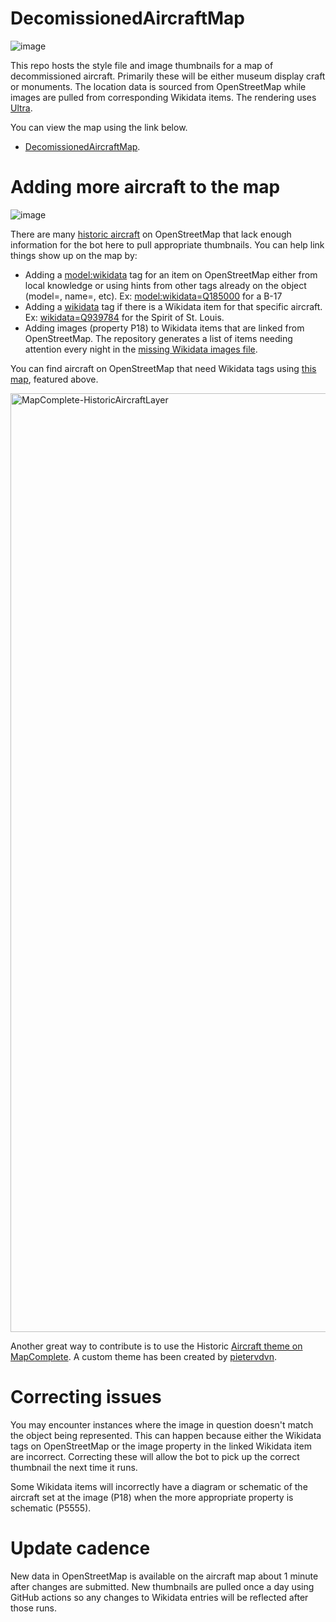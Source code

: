 


# DecomissionedAircraftMap

![image](https://github.com/user-attachments/assets/612b113d-9a93-4ff3-9bab-6bf0276926c1)

This repo hosts the style file and image thumbnails for a map of decommissioned aircraft. Primarily these will be either museum display craft or monuments. The location data is sourced from OpenStreetMap while images are pulled from corresponding Wikidata items. The rendering uses  [Ultra](https://overpass-ultra.us/).

You can view the map using the link below.

* [DecomissionedAircraftMap](https://overpass-ultra.us/#map&query=url:https://raw.githubusercontent.com/watmildon/DecomissionedAircraftMap/refs/heads/main/AircraftMap.ultra).

# Adding more aircraft to the map

![image](https://github.com/user-attachments/assets/a1f15a90-47b7-405e-b88b-bff291c3d948)

There are many [historic aircraft](https://wiki.openstreetmap.org/wiki/Tag:historic=aircraft) on OpenStreetMap that lack enough information for the bot here to pull appropriate thumbnails. You can help link things show up on the map by:

* Adding a [model:wikidata](https://wiki.openstreetmap.org/wiki/Key:model:wikidata) tag for an item on OpenStreetMap either from local knowledge or using hints from other tags already on the object (model=, name=, etc). Ex: [model:wikidata=Q185000](https://www.wikidata.org/wiki/Q185000) for a B-17
* Adding a [wikidata](https://wiki.openstreetmap.org/wiki/Key:wikidata) tag if there is a Wikidata item for that specific aircraft. Ex: [wikidata=Q939784](https://www.wikidata.org/wiki/Q939784) for the Spirit of St. Louis.
* Adding images (property P18) to Wikidata items that are linked from OpenStreetMap. The repository generates a list of items needing attention every night in the [missing Wikidata images file](https://github.com/watmildon/DecomissionedAircraftMap/blob/main/wikidataItemsNeedingReview.txt).

You can find aircraft on OpenStreetMap that need Wikidata tags using [this map](https://ultra.trailsta.sh/#map&m=1.09/0.0000/-1.3357&q=NoewrgLgXAVgziAdgXWBAlgWwKbmgJgFZkBuAKAHoKACAcwEMIALbAJ2tezjABsI4yiAO6tgAIibo4EEK3QBjMQF4x9dK3mt6AMwhjUAQiHoA1ugAmjeobGYQ57DyjGzliPX3kq1AA5zEEBxcvPxkeNTy2AFsJEA), featured above. 


<img width="1502" alt="MapComplete-HistoricAircraftLayer" src="https://github.com/user-attachments/assets/2c8f09d0-76dd-4e7d-a215-1c8772ae02c2" />

Another great way to contribute is to use the Historic [Aircraft theme on MapComplete](https://mapcomplete.org/historic_aircraft). A custom theme has been created by [pietervdvn](https://en.osm.town/@pietervdvn).

# Correcting issues

You may encounter instances where the image in question doesn't match the object being represented. This can happen because either the Wikidata tags on OpenStreetMap or the image property in the linked Wikidata item are incorrect. Correcting these will allow the bot to pick up the correct thumbnail the next time it runs.

Some Wikidata items will incorrectly have a diagram or schematic of the aircraft set at the image (P18) when the more appropriate property is schematic (P5555).


# Update cadence

New data in OpenStreetMap is available on the aircraft map about 1 minute after changes are submitted. New thumbnails are pulled once a day using GitHub actions so any changes to Wikidata entries will be reflected after those runs.
